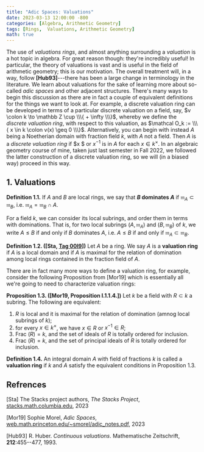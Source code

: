 ```yaml
---
title: "Adic Spaces: Valuations"
date: 2023-03-13 12:00:00 -800
categories: [Algebra, Arithmetic Geometry]
tags: [Rings,  Valuations, Arithmetic Geometry]
math: true
---
```


The use of *valuations rings*, and almost anything surrounding a *valuation* is a hot topic in algebra. For great reason though: they're incredibly useful! In particular, the theory of valuations is vast and is useful in the field of arithmetic geometry; this is our motivation. The overall treatment will, in a way, follow **[Hub93]**---there has been a large change in terminology in the literature. We learn about valuations for the sake of learning more about so-called *adic spaces* and other adjacent structures. There's many ways to begin this discussion as there are in fact a couple of equivalent definitions for the things we want to look at. For example, a discrete valuation ring can be developed in terms of a particular discrete valuation on a field, say, $v \colon k \to \mathbb Z \cup  \\\{ + \infty \\\}$, whereby we define the *discrete valuation ring*, with respect to this valuation, as $\mathcal O_k := \\\{ x \in k \colon v(x) \geq 0 \\\}$. Alternatively, you can begin with instead $A$ being a Noetherian domain with fraction field $k$, with $A$ not a field. Then $A$ is a *discrete valuation ring* if $x $ or $x^{-1}$ is in $A$ for each $x \in k^\times$. In an algebraic geometry course of mine, taken just last semester in Fall $2022$, we followed the latter construction of a discrete valuation ring, so we will (in a biased way) proceed in this way.

## 1. Valuations

**Definition 1.1.** If $A$ and $B$ are local rings, we say that **$B$ dominates $A$** if $\mathfrak m_A \subset \mathfrak m_B$, i.e. $\mathfrak m_A = \mathfrak m_B \cap A$.

For a field $k$, we can consider its local subrings, and order them in terms with dominations. That is, for two local subrings $(A, \mathfrak m_A)$ and $(B, \mathfrak m_ B)$ of $k$, we write $A \leq B$ if and only if $B$ dominates $A$, i.e. $A \leq B$ if and only if $\mathfrak m_A \subset \mathfrak m_B$.

**Definition 1.2. ([Sta, <a href="https://stacks.math.columbia.edu/tag/00I9">Tag 00I9</a>])** Let $A$ be a ring. We say $A$ is a **valuation ring** if $A$ is a local domain and if $A$ is maximal for the relation of domination among local rings contained in the fraction field of $A$.


There are in fact many more ways to define a valuation ring, for example, consider the following Proposition from [Mor19] which is essentially all we're going to need to characterize valuation rings: 

**Proposition 1.3. ([Mor19, Proposition I.1.1.4.])** Let $k$ be a field with $R \subset k$ a subring. The following are equivalent: 

1. $R$ is local and it is maximal for the relation of domination (amnog local subrings of $k$);
2. for every $x \in k^\times$, we have $x \in R$ or $x^{-1} \in R$;
3. $\text{Frac } (R) = k$, and the set of ideals of $R$ is totally ordered for inclusion. 
4. $\text{Frac } (R) = k$, and the set of principal ideals of $R$ is totally ordered for inclusion.

**Definition 1.4.** An integral domain $A$ with field of fractions $k$ is called a **valuation ring** if $k$ and $A$ satisfy the equivalent conditions in Proposition 1.3.

## Refrences
[Sta] The Stacks project authors, *The Stacks Project*, <a href="https://stacks.math.columbia.edu">stacks.math.columbia.edu</a>, 2023

[Mor19] Sophie Morel, *Adic Spaces*, <a href="https://web.math.princeton.edu/~smorel/adic_notes.pdf">web.math.princeton.edu/~smorel/adic_notes.pdf</a>, 2023


[Hub93] R. Huber. *Continuous valuations*. Mathematische Zeitschrift, **212**:455--477, 1993.

